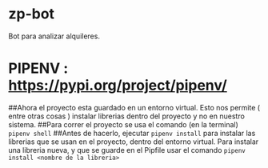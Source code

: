 # zp-bot

Bot para analizar alquileres.


# PIPENV : https://pypi.org/project/pipenv/

##Ahora el proyecto esta guardado en un entorno virtual. Esto nos permite ( entre otras cosas ) instalar librerias dentro del proyecto y no en nuestro sistema.
##Para correr el proyecto se usa el comando (en la terminal) `pipenv shell`
##Antes de hacerlo, ejecutar `pipenv install` para instalar las librerias que se usan en el proyecto, dentro del entorno virtual. Para instalar una libreria nueva, y que se guarde en el Pipfile usar el comando `pipenv install <nombre de la libreria>`
